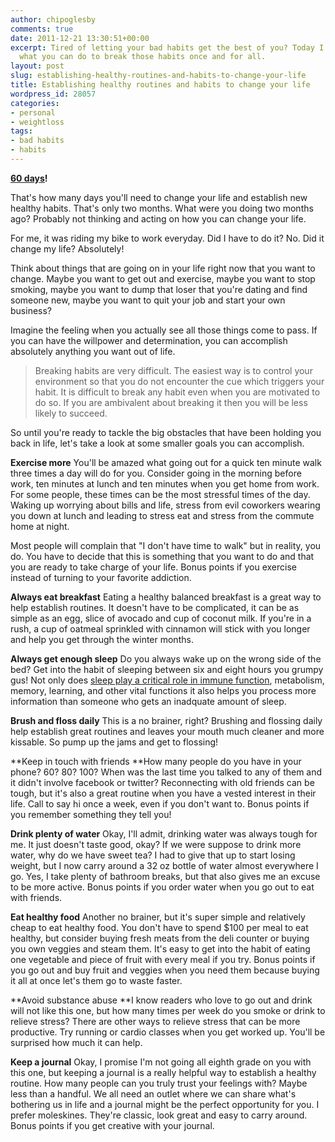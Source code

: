 ```yaml
---
author: chipoglesby
comments: true
date: 2011-12-21 13:30:51+00:00
excerpt: Tired of letting your bad habits get the best of you? Today I'm discussing
  what you can do to break those habits once and for all.
layout: post
slug: establishing-healthy-routines-and-habits-to-change-your-life
title: Establishing healthy routines and habits to change your life
wordpress_id: 28057
categories:
- personal
- weightloss
tags:
- bad habits
- habits
---
```


**[60 days](http://www.ucl.ac.uk/news/news-articles/0908/09080401)!**

That's how many days you'll need to change your life and establish new healthy habits. That's only two months. What were you doing two months ago? Probably not thinking and acting on how you can change your life.

For me, it was riding my bike to work everyday. Did I have to do it? No. Did it change my life? Absolutely!

Think about things that are going on in your life right now that you want to change. Maybe you want to get out and exercise, maybe you want to stop smoking, maybe you want to dump that loser that you're dating and find someone new, maybe you want to quit your job and start your own business?

Imagine the feeling when you actually see all those things come to pass. If you can have the willpower and determination, you can accomplish absolutely anything you want out of life.


<blockquote>Breaking habits are very difficult. The easiest way is to control your environment so that you do not encounter the cue which triggers your habit. It is difficult to break any habit even when you are motivated to do so. If you are ambivalent about breaking it then you will be less likely to succeed.</blockquote>


So until you're ready to tackle the big obstacles that have been holding you back in life, let's take a look at some smaller goals you can accomplish.

**Exercise more**
You'll be amazed what going out for a quick ten minute walk three times a day will do for you. Consider going in the morning before work, ten minutes at lunch and ten minutes when you get home from work. For some people, these times can be the most stressful times of the day. Waking up worrying about bills and life, stress from evil coworkers wearing you down at lunch and leading to stress eat and stress from the commute home at night.

Most people will complain that "I don't have time to walk" but in reality, you do. You have to decide that this is something that you want to do and that you are ready to take charge of your life. Bonus points if you exercise instead of turning to your favorite addiction.

**Always eat breakfast**
Eating a healthy balanced breakfast is a great way to help establish routines. It doesn't have to be complicated, it can be as simple as an egg, slice of avocado and cup of coconut milk. If you're in a rush, a cup of oatmeal sprinkled with cinnamon will stick with you longer and help you get through the winter months.

**Always get enough sleep**
Do you always wake up on the wrong side of the bed? Get into the habit of sleeping between six and eight hours you grumpy gus! Not only does [sleep play a critical role in immune function](http://healthysleep.med.harvard.edu/healthy/matters/benefits-of-sleep), metabolism, memory, learning, and other vital functions it also helps you process more information than someone who gets an inadquate amount of sleep.

**Brush and floss daily**
This is a no brainer, right? Brushing and flossing daily help establish great routines and leaves your mouth much cleaner and more kissable. So pump up the jams and get to flossing!

**Keep in touch with friends
**How many people do you have in your phone? 60? 80? 100? When was the last time you talked to any of them and it didn't involve facebook or twitter? Reconnecting with old friends can be tough, but it's also a great routine when you have a vested interest in their life. Call to say hi once a week, even if you don't want to. Bonus points if you remember something they tell you!

**Drink plenty of water**
Okay, I'll admit, drinking water was always tough for me. It just doesn't taste good, okay? If we were suppose to drink more water, why do we have sweet tea? I had to give that up to start losing weight, but I now carry around a 32 oz bottle of water almost everywhere I go. Yes, I take plenty of bathroom breaks, but that also gives me an excuse to be more active. Bonus points if you order water when you go out to eat with friends.

**Eat healthy food**
Another no brainer, but it's super simple and relatively cheap to eat healthy food. You don't have to spend $100 per meal to eat healthy, but consider buying fresh meats from the deli counter or buying you own veggies and steam them. It's easy to get into the habit of eating one vegetable and piece of fruit with every meal if you try. Bonus points if you go out and buy fruit and veggies when you need them because buying it all at once let's them go to waste faster.

**Avoid substance abuse
**I know readers who love to go out and drink will not like this one, but how many times per week do you smoke or drink to relieve stress? There are other ways to relieve stress that can be more productive. Try running or cardio classes when you get worked up. You'll be surprised how much it can help.

**Keep a journal**
Okay, I promise I'm not going all eighth grade on you with this one, but keeping a journal is a really helpful way to establish a healthy routine. How many people can you truly trust your feelings with? Maybe less than a handful. We all need an outlet where we can share what's bothering us in life and a journal might be the perfect opportunity for you. I prefer moleskines. They're classic, look great and easy to carry around. Bonus points if you get creative with your journal.
